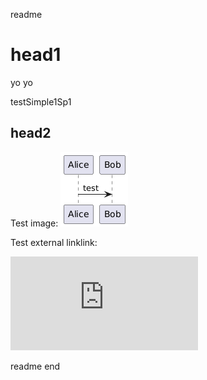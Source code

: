 readme

# head1

yo
yo

testSimple1Sp1

## head2

Test image:
![](/testImage.png)



Test external linklink:

![](https://www.meteo.pl/um/metco/mgram_pict.php?ntype=0u&row=406&col=250&lang=pl)


readme end
